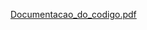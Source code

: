 [Documentacao_do_codigo.pdf](https://github.com/Gastaldl/Projeto01-JavaScript/files/11254168/Documentacao_do_codigo.pdf)
